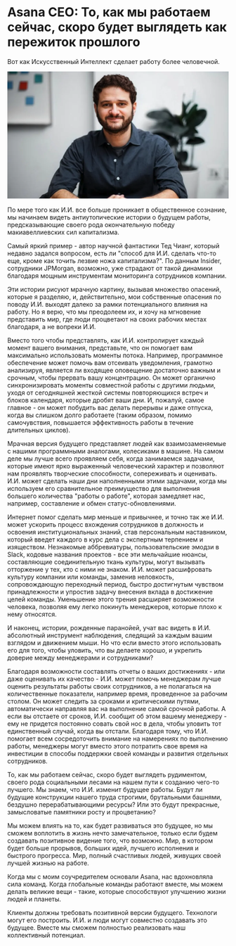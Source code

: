 # Asana CEO: То, как мы работаем сейчас, скоро будет выглядеть как пережиток прошлого

Вот как Искусственный Интеллект сделает работу более человечной.

![Дастин Московиц - соучредитель и генеральный директор компании Asana](./assets/dustin_moskovitz.png)

По мере того как И.И. все больше проникает в общественное сознание, мы начинаем видеть антиутопические истории о будущем работы, предсказывающие своего рода окончательную победу макиавеллиевских сил капитализма.

Самый яркий пример - автор научной фантастики Тед Чианг, который недавно задался вопросом, есть ли "способ для И.И. сделать что-то еще, кроме как точить лезвие ножа капитализма?". По данным Insider, сотрудники JPMorgan, возможно, уже страдают от такой динамики благодаря мощным инструментам мониторинга сотрудников компании.

Эти истории рисуют мрачную картину, вызывая множество опасений, которые я разделяю, и, действительно, мои собственные опасения по поводу И.И. выходят далеко за рамки потенциального влияния на работу. Но я верю, что мы преодолеем их, и хочу на мгновение представить мир, где люди процветают на своих рабочих местах благодаря, а не вопреки И.И.

Вместо того чтобы представлять, как И.И. контролирует каждый момент вашего внимания, представьте, что он помогает вам максимально использовать моменты потока. Например, программное обеспечение может помочь вам отсеивать уведомления, грамотно анализируя, является ли входящее оповещение достаточно важным и срочным, чтобы прервать вашу концентрацию. Он может органично синхронизировать моменты совместной работы с другими людьми, уходя от сегодняшней жесткой системы повторяющихся встреч и блоков календаря, которые дробят ваши дни. И, пожалуй, самое главное - он может побудить вас делать перерывы и даже отпуска, когда вы слишком долго работаете (таким образом, помимо самочувствия, повышается эффективность работы в течение длительных циклов).

Мрачная версия будущего представляет людей как взаимозаменяемые с нашими программными аналогами, колесиками в машине. На самом деле мы лучше всего проявляем себя, когда занимаемся задачами, которые имеют ярко выраженный человеческий характер и позволяют нам проявлять творческие способности, сопереживать и оценивать. И.И. может сделать наши дни наполненными этими задачами, когда мы используем его сравнительное преимущество для выполнения большего количества "работы о работе", которая замедляет нас, например, составление и обмен статус-обновлениями.

Интернет помог сделать мир меньше и привычнее, и точно так же И.И. может ускорить процесс вхождения сотрудников в должность и освоения институциональных знаний, став персональным наставником, который введет каждого в курс дела с экспертным терпением и изяществом. Незнакомые аббревиатуры, пользовательские эмодзи в Slack, кодовые названия проектов - все эти мельчайшие нюансы, составляющие соединительную ткань культуры, могут вызывать отторжение у тех, кто с ними не знаком. И.И. может расшифровать культуру компании или команды, заменив неловкость, сопровождающую переходный период, быстро достигнутым чувством принадлежности и упростив задачу внесения вклада в достижение целей команды. Уменьшение этого трения расширяет возможности человека, позволяя ему легко покинуть менеджеров, которые плохо к нему относятся.

И наконец, истории, рожденные паранойей, учат вас видеть в И.И. абсолютный инструмент наблюдения, следящий за каждым вашим взглядом и движением мыши. Но что если вместо этого использовать его для того, чтобы уловить, что вы делаете хорошо, и укрепить доверие между менеджерами и сотрудниками?

Благодаря возможности составлять отчеты о ваших достижениях - или даже оценивать их качество - И.И. может помочь менеджерам лучше оценить результаты работы своих сотрудников, а не полагаться на количественные показатели, например время, проведенное за рабочим столом. Он может следить за сроками и критическими путями, автоматически направляя вас на выполнение самой срочной работы. А если вы отстаете от сроков, И.И. сообщит об этом вашему менеджеру - ему не придется постоянно совать свой нос в дела, чтобы уловить тот единственный случай, когда вы отстали. Благодаря тому, что И.И. помогает всем сосредоточить внимание на намерениях по выполнению работы, менеджеры могут вместо этого потратить свое время на инвестиции в способы поддержки своей команды и развития отдельных сотрудников.

То, как мы работаем сейчас, скоро будет выглядеть рудиментом, своего рода социальными лесами на нашем пути к созданию чего-то лучшего. Мы знаем, что И.И. изменит будущее работы. Будут ли будущие конструкции нашего труда строгими, брутальными башнями, бездушно перерабатывающими ресурсы? Или это будут прекрасные, замысловатые памятники росту и процветанию?

Мы можем влиять на то, как будет развиваться это будущее, но мы сможем воплотить в жизнь нечто замечательное, только если будем создавать позитивное видение того, что возможно. Мир, в котором будет больше прорывов, больших идей, лучшего исполнения и быстрого прогресса. Мир, полный счастливых людей, живущих своей лучшей жизнью на работе.

Когда мы с моим соучредителем основали Asana, нас вдохновляла сила команд. Когда глобальные команды работают вместе, мы можем делать великие вещи - такие, которые способствуют улучшению жизни людей и планеты.

Клиенты должны требовать позитивной версии будущего. Технологи могут его построить. И.И. и люди могут совместно создавать это будущее. Вместе мы сможем полностью реализовать наш коллективный потенциал.
